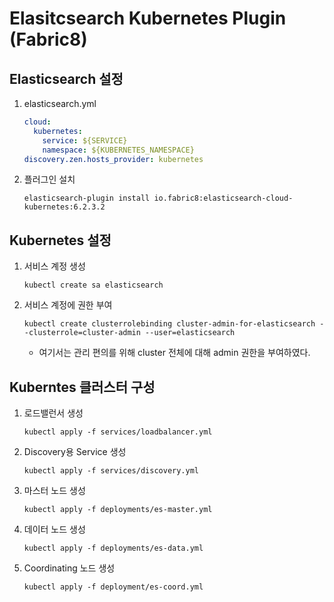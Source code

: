 # Elasitcsearch Kubernetes Plugin (Fabric8) 

## Elasticsearch 설정

1. elasticsearch.yml

   ```yaml
   cloud:
     kubernetes:
       service: ${SERVICE}
       namespace: ${KUBERNETES_NAMESPACE}
   discovery.zen.hosts_provider: kubernetes
   ```

2. 플러그인 설치

   ```shell
   elasticsearch-plugin install io.fabric8:elasticsearch-cloud-kubernetes:6.2.3.2
   ```



## Kubernetes 설정

1. 서비스 계정 생성

   ```shell
   kubectl create sa elasticsearch
   ```

2. 서비스 계정에 권한 부여

   ```shell
   kubectl create clusterrolebinding cluster-admin-for-elasticsearch --clusterrole=cluster-admin --user=elasticsearch
   ```

   * 여기서는 관리 편의를 위해 cluster 전체에 대해 admin 권한을 부여하였다.



## Kuberntes 클러스터 구성

1. 로드밸런서 생성

   ```shell
   kubectl apply -f services/loadbalancer.yml
   ```

2. Discovery용 Service 생성

   ```shell
   kubectl apply -f services/discovery.yml
   ```

3. 마스터 노드 생성

   ```shell
   kubectl apply -f deployments/es-master.yml
   ```

4. 데이터 노드 생성

   ```shell
   kubectl apply -f deployments/es-data.yml
   ```

5. Coordinating 노드 생성

   ```shell
   kubectl apply -f deployment/es-coord.yml
   ```
